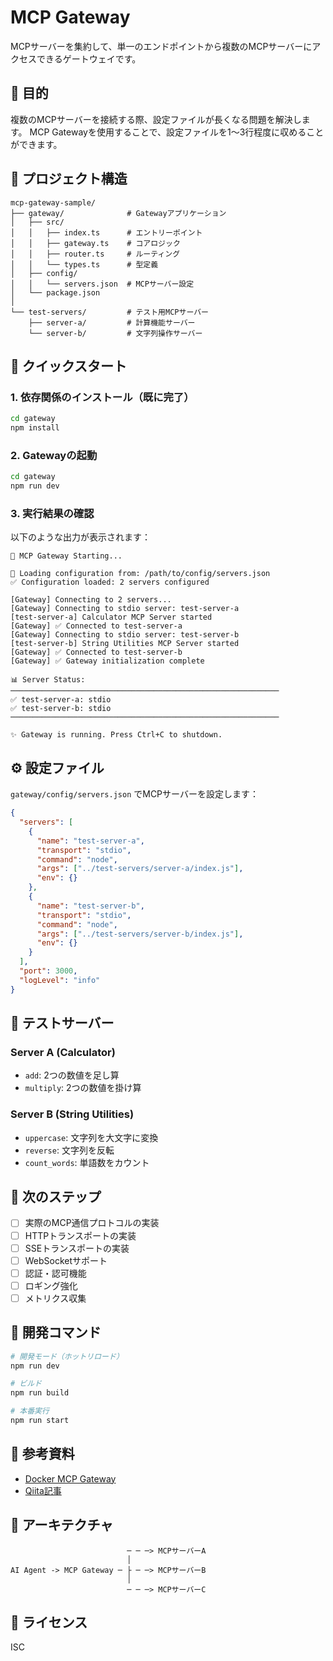 # MCP Gateway

MCPサーバーを集約して、単一のエンドポイントから複数のMCPサーバーにアクセスできるゲートウェイです。

## 🎯 目的

複数のMCPサーバーを接続する際、設定ファイルが長くなる問題を解決します。
MCP Gatewayを使用することで、設定ファイルを1〜3行程度に収めることができます。

## 📁 プロジェクト構造

```
mcp-gateway-sample/
├── gateway/              # Gatewayアプリケーション
│   ├── src/
│   │   ├── index.ts      # エントリーポイント
│   │   ├── gateway.ts    # コアロジック
│   │   ├── router.ts     # ルーティング
│   │   └── types.ts      # 型定義
│   ├── config/
│   │   └── servers.json  # MCPサーバー設定
│   └── package.json
│
└── test-servers/         # テスト用MCPサーバー
    ├── server-a/         # 計算機能サーバー
    └── server-b/         # 文字列操作サーバー
```

## 🚀 クイックスタート

### 1. 依存関係のインストール（既に完了）

```bash
cd gateway
npm install
```

### 2. Gatewayの起動

```bash
cd gateway
npm run dev
```

### 3. 実行結果の確認

以下のような出力が表示されます：

```
🚀 MCP Gateway Starting...

📄 Loading configuration from: /path/to/config/servers.json
✅ Configuration loaded: 2 servers configured

[Gateway] Connecting to 2 servers...
[Gateway] Connecting to stdio server: test-server-a
[test-server-a] Calculator MCP Server started
[Gateway] ✅ Connected to test-server-a
[Gateway] Connecting to stdio server: test-server-b
[test-server-b] String Utilities MCP Server started
[Gateway] ✅ Connected to test-server-b
[Gateway] ✅ Gateway initialization complete

📊 Server Status:
────────────────────────────────────────────────────────────
✅ test-server-a: stdio
✅ test-server-b: stdio
────────────────────────────────────────────────────────────

✨ Gateway is running. Press Ctrl+C to shutdown.
```

## ⚙️ 設定ファイル

`gateway/config/servers.json` でMCPサーバーを設定します：

```json
{
  "servers": [
    {
      "name": "test-server-a",
      "transport": "stdio",
      "command": "node",
      "args": ["../test-servers/server-a/index.js"],
      "env": {}
    },
    {
      "name": "test-server-b",
      "transport": "stdio",
      "command": "node",
      "args": ["../test-servers/server-b/index.js"],
      "env": {}
    }
  ],
  "port": 3000,
  "logLevel": "info"
}
```

## 🧪 テストサーバー

### Server A (Calculator)
- `add`: 2つの数値を足し算
- `multiply`: 2つの数値を掛け算

### Server B (String Utilities)
- `uppercase`: 文字列を大文字に変換
- `reverse`: 文字列を反転
- `count_words`: 単語数をカウント

## 📝 次のステップ

- [ ] 実際のMCP通信プロトコルの実装
- [ ] HTTPトランスポートの実装
- [ ] SSEトランスポートの実装
- [ ] WebSocketサポート
- [ ] 認証・認可機能
- [ ] ロギング強化
- [ ] メトリクス収集

## 🔧 開発コマンド

```bash
# 開発モード（ホットリロード）
npm run dev

# ビルド
npm run build

# 本番実行
npm run start
```

## 📖 参考資料

- [Docker MCP Gateway](https://docs.docker.com/ai/mcp-catalog-and-toolkit/mcp-gateway/)
- [Qiita記事](https://qiita.com/moritalous/items/8789a37b7db451cc1dba)

## 🎯 アーキテクチャ

```
                          ─ ─ ─> MCPサーバーA 
                          │
AI Agent -> MCP Gateway ─ ├ ─ ─> MCPサーバーB
                          │
                          ─ ─ ─> MCPサーバーC
```

## 📄 ライセンス

ISC
